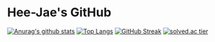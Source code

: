 # Hee-Jae's GitHub

[![Anurag's github stats](https://github-readme-stats.vercel.app/api?username=Hee-Jae&count_private=true&show_icons=true)](https://github.com/anuraghazra/github-readme-stats)
[![Top Langs](https://github-readme-stats.vercel.app/api/top-langs/?username=Hee-Jae&layout=compact)](https://github.com/anuraghazra/github-readme-stats)
[![GitHub Streak](https://github-readme-streak-stats.herokuapp.com/?user=Hee-Jae)](https://git.io/streak-stats)
[![solved.ac tier](http://mazassumnida.wtf/api/generate_badge?boj=jhj967878)](https://solved.ac/jhj967878)






<!-- **Hee-Jae/Hee-Jae** is a ✨ _special_ ✨ repository because its `README.md` (this file) appears on your GitHub profile.

Here are some ideas to get you started:

- 🔭 I’m currently working on ...
- 🌱 I’m currently learning ...
- 👯 I’m looking to collaborate on ...
- 🤔 I’m looking for help with ...
- 💬 Ask me about ...
- 📫 How to reach me: ...
- 😄 Pronouns: ...
- ⚡ Fun fact: ...

 -->
